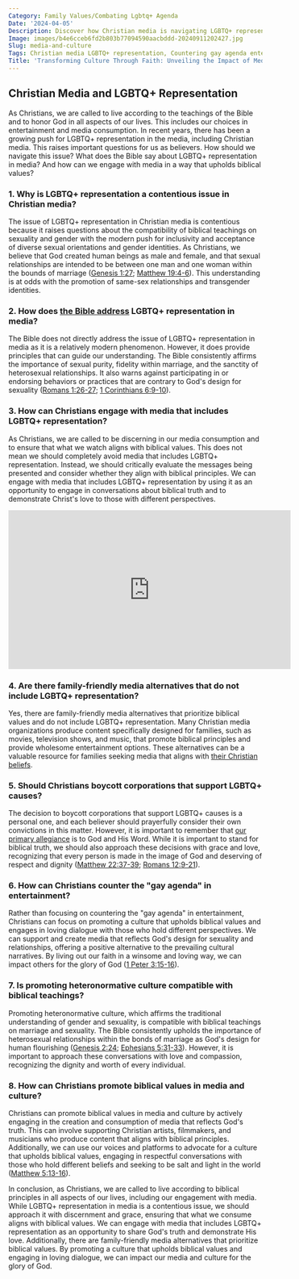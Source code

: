 ```yaml
---
Category: Family Values/Combating Lgbtq+ Agenda
Date: '2024-04-05'
Description: Discover how Christian media is navigating LGBTQ+ representation and countering the gay agenda in entertainment. Explore family-friendly alternatives and strategies for promoting heteronormative culture in this insightful article.
Image: images/b4e6cceb6fd2b803b77094590aacbddd-20240911202427.jpg
Slug: media-and-culture
Tags: Christian media LGBTQ+ representation, Countering gay agenda entertainment, Family-friendly media alternatives, Boycotting pro-LGBTQ+ corporations, Promoting heteronormative culture
Title: 'Transforming Culture Through Faith: Unveiling the Impact of Media on Christian Values'
---
```


## Christian Media and LGBTQ+ Representation

As Christians, we are called to live according to the teachings of the Bible and to honor God in all aspects of our lives. This includes our choices in entertainment and media consumption. In recent years, there has been a growing push for LGBTQ+ representation in the media, including Christian media. This raises important questions for us as believers. How should we navigate this issue? What does the Bible say about LGBTQ+ representation in media? And how can we engage with media in a way that upholds biblical values?

### 1. Why is LGBTQ+ representation a contentious issue in Christian media?

The issue of LGBTQ+ representation in Christian media is contentious because it raises questions about the compatibility of biblical teachings on sexuality and gender with the modern push for inclusivity and acceptance of diverse sexual orientations and gender identities. As Christians, we believe that God created human beings as male and female, and that sexual relationships are intended to be between one man and one woman within the bounds of marriage ([Genesis 1:27](https://www.bibleref.com/Genesis/1/Genesis-1-27.html); [Matthew 19:4-6](https://www.bibleref.com/Matthew/19/Matthew-19-4.html)). This understanding is at odds with the promotion of same-sex relationships and transgender identities.

### 2. How does [the Bible address](/biblical-view-of-race) LGBTQ+ representation in media?

The Bible does not directly address the issue of LGBTQ+ representation in media as it is a relatively modern phenomenon. However, it does provide principles that can guide our understanding. The Bible consistently affirms the importance of sexual purity, fidelity within marriage, and the sanctity of heterosexual relationships. It also warns against participating in or endorsing behaviors or practices that are contrary to God's design for sexuality ([Romans 1:26-27](https://www.bibleref.com/Romans/1/Romans-1-26.html); [1 Corinthians 6:9-10](https://www.bibleref.com/1-Corinthians/6/1-Corinthians-6-9.html)).

### 3. How can Christians engage with media that includes LGBTQ+ representation?

As Christians, we are called to be discerning in our media consumption and to ensure that what we watch aligns with biblical values. This does not mean we should completely avoid media that includes LGBTQ+ representation. Instead, we should critically evaluate the messages being presented and consider whether they align with biblical principles. We can engage with media that includes LGBTQ+ representation by using it as an opportunity to engage in conversations about biblical truth and to demonstrate Christ's love to those with different perspectives.


<iframe width="560" height="315" src="https://www.youtube.com/embed/xNOBlyvaPKo" frameborder="0" allow="autoplay; encrypted-media" allowfullscreen></iframe>


### 4. Are there family-friendly media alternatives that do not include LGBTQ+ representation?

Yes, there are family-friendly media alternatives that prioritize biblical values and do not include LGBTQ+ representation. Many Christian media organizations produce content specifically designed for families, such as movies, television shows, and music, that promote biblical principles and provide wholesome entertainment options. These alternatives can be a valuable resource for families seeking media that aligns with [their Christian beliefs](/dive-into-inspiring-christian-biographies-the-ultimate-guide-for-believers).

### 5. Should Christians boycott corporations that support LGBTQ+ causes?

The decision to boycott corporations that support LGBTQ+ causes is a personal one, and each believer should prayerfully consider their own convictions in this matter. However, it is important to remember that [our primary allegiance](/challenging-diversity-initiatives) is to God and His Word. While it is important to stand for biblical truth, we should also approach these decisions with grace and love, recognizing that every person is made in the image of God and deserving of respect and dignity ([Matthew 22:37-39](https://www.bibleref.com/Matthew/22/Matthew-22-37.html); [Romans 12:9-21](https://www.bibleref.com/Romans/12/Romans-12-9.html)).

### 6. How can Christians counter the "gay agenda" in entertainment?

Rather than focusing on countering the "gay agenda" in entertainment, Christians can focus on promoting a culture that upholds biblical values and engages in loving dialogue with those who hold different perspectives. We can support and create media that reflects God's design for sexuality and relationships, offering a positive alternative to the prevailing cultural narratives. By living out our faith in a winsome and loving way, we can impact others for the glory of God ([1 Peter 3:15-16](https://www.bibleref.com/1-Peter/3/1-Peter-3-15.html)).

### 7. Is promoting heteronormative culture compatible with biblical teachings?

Promoting heteronormative culture, which affirms the traditional understanding of gender and sexuality, is compatible with biblical teachings on marriage and sexuality. The Bible consistently upholds the importance of heterosexual relationships within the bonds of marriage as God's design for human flourishing ([Genesis 2:24](https://www.bibleref.com/Genesis/2/Genesis-2-24.html); [Ephesians 5:31-33](https://www.bibleref.com/Ephesians/5/Ephesians-5-31.html)). However, it is important to approach these conversations with love and compassion, recognizing the dignity and worth of every individual.

### 8. How can Christians promote biblical values in media and culture?

Christians can promote biblical values in media and culture by actively engaging in the creation and consumption of media that reflects God's truth. This can involve supporting Christian artists, filmmakers, and musicians who produce content that aligns with biblical principles. Additionally, we can use our voices and platforms to advocate for a culture that upholds biblical values, engaging in respectful conversations with those who hold different beliefs and seeking to be salt and light in the world ([Matthew 5:13-16](https://www.bibleref.com/Matthew/5/Matthew-5-13.html)).

In conclusion, as Christians, we are called to live according to biblical principles in all aspects of our lives, including our engagement with media. While LGBTQ+ representation in media is a contentious issue, we should approach it with discernment and grace, ensuring that what we consume aligns with biblical values. We can engage with media that includes LGBTQ+ representation as an opportunity to share God's truth and demonstrate His love. Additionally, there are family-friendly media alternatives that prioritize biblical values. By promoting a culture that upholds biblical values and engaging in loving dialogue, we can impact our media and culture for the glory of God.
